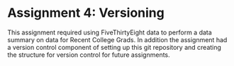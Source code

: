 # Assignment 4: Versioning

This assignment required using FiveThirtyEight data to perform a data summary on data for Recent College Grads. In addition the assignment had a version control component of setting up this git repository and creating the structure for version control for future assignments.
